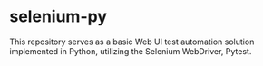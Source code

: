 # selenium-py

This repository serves as a basic Web UI test automation solution implemented in Python, utilizing the Selenium WebDriver, Pytest.
